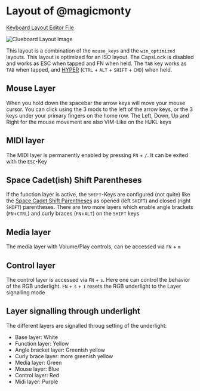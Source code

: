 # Layout of @magicmonty

[Keyboard Layout Editor File]

![Clueboard Layout Image](http://i.imgur.com/53oxbIq.png)

This layout is a combination of the `mouse_keys` and the `win_optimized` layouts.
This layout is optimized for an ISO layout.
The CapsLock is disabled and works as ESC when tapped and FN when held.
The `TAB` key works as `TAB` when tapped, and [HYPER] (`CTRL` + `ALT` + `SHIFT` + `CMD`) when held.

## Mouse Layer

When you hold down the spacebar the arrow keys will move your mouse cursor.
You can click using the 3 mods to the left of the arrow keys, or the 3 keys under your primary fingers on the home row.
The Left, Down, Up and Right for the mouse movement are also VIM-Like on the HJKL keys

## MIDI layer

The MIDI layer is permanently enabled by pressing `FN` + `/`.
It can be exited with the `ESC`-Key

## Space Cadet(ish) Shift Parentheses

If the function layer is active, the `SHIFT`-Keys are configured (not quite) like the [Space Cadet Shift Parentheses]
as opened (left `SHIFT`) and closed (right `SHIFT`) parentheses.
There are two more layers which enable angle brackets (`FN`+`CTRL`) and curly braces (`FN`+`ALT`) on the `SHIFT` keys

## Media layer

The media layer with Volume/Play controls, can be accessed via `FN` + `m`

## Control layer

The control layer is accessed via `FN` + `s`.
Here one can control the behavior of the RGB underlight.
`FN` + `s` + `1` resets the RGB underlight to the Layer signalling mode

## Layer signalling through underlight

The different layers are signalled throug setting of the underlight:

- Base layer: White
- Function layer: Yellow
- Angle bracket layer: Greenish yellow
- Curly brace layer: more greenish yellow
- Media layer: Green
- Mouse layer: Blue
- Control layer: Red
- Midi layer: Purple

[HYPER]: http://brettterpstra.com/2012/12/08/a-useful-caps-lock-key/
[Space Cadet Shift Parentheses]: http://stevelosh.com/blog/2012/10/a-modern-space-cadet/#shift-parentheses
[Keyboard Layout Editor File]: http://www.keyboard-layout-editor.com/#/gists/f869b8789242a712e0f46eabbd550056
